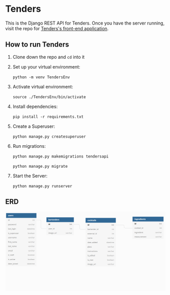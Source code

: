 # Tenders
This is the Django REST API for Tenders. Once you have the server running, visit the repo for [Tenders's front-end application](https://github.com/coopnich/tenders-react).

## How to run Tenders

1. Clone down the repo and `cd` into it
1. Set up your virtual environment:

   `python -m venv TendersEnv`
1. Activate virtual environment:

   `source ./TendersEnv/bin/activate`
1. Install dependencies:

   `pip install -r requirements.txt`
1. Create a Superuser:

   `python manage.py createsuperuser`
1. Run migrations:

   `python manage.py makemigrations tendersapi`
   
   `python manage.py migrate`
1. Start the Server:

   `python manage.py runserver`

## ERD
![ERD](./ERD.PNG)
